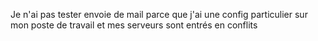 Je n'ai pas tester envoie de mail parce que j'ai une config particulier sur mon poste de travail et mes serveurs  sont entrés en conflits